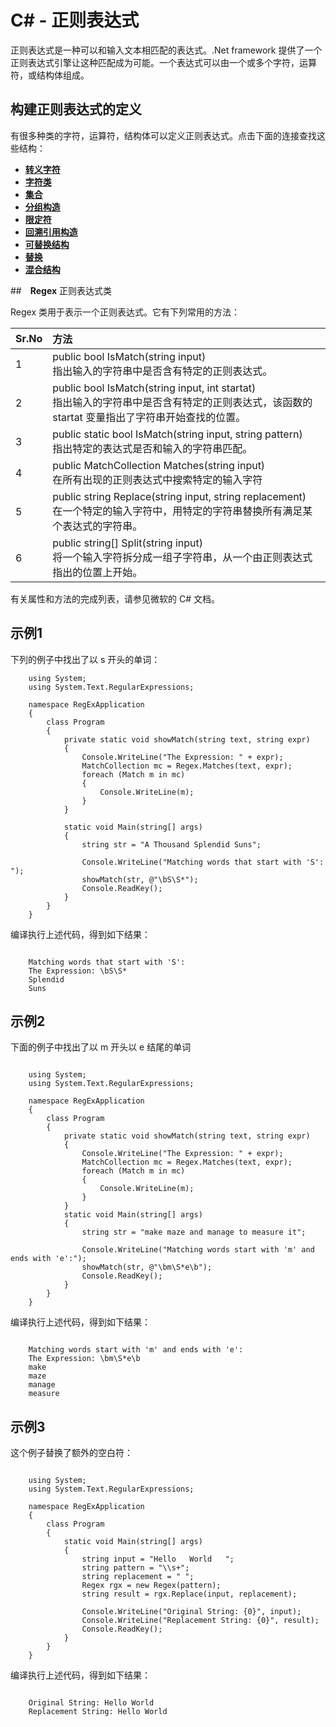 # C# - 正则表达式

正则表达式是一种可以和输入文本相匹配的表达式。.Net framework 提供了一个正则表达式引擎让这种匹配成为可能。一个表达式可以由一个或多个字符，运算符，或结构体组成。


## 构建正则表达式的定义

有很多种类的字符，运算符，结构体可以定义正则表达式。点击下面的连接查找这些结构：

* **[转义字符](http://www.tutorialspoint.com/csharp/csharp_character_escapes.htm)**
* **[字符类](http://www.tutorialspoint.com/csharp/csharp_character_classes.htm)**
* **[集合](http://www.tutorialspoint.com/csharp/csharp_anchors.htm)**
* **[分组构造](http://www.tutorialspoint.com/csharp/csharp_grouping_constructs.htm)**
* **[限定符](http://www.tutorialspoint.com/csharp/csharp_quantifiers.htm)**
* **[回溯引用构造](http://www.tutorialspoint.com/csharp/csharp_backreference_constructs.htm)**
* **[可替换结构](http://www.tutorialspoint.com/csharp/csharp_alternation_constructs.htm)**
* **[替换](http://www.tutorialspoint.com/csharp/csharp_substitutions.htm)**
* **[混合结构](http://www.tutorialspoint.com/csharp/csharp_miscellaneous_constructs.htm)**

##　**Regex** 正则表达式类

Regex 类用于表示一个正则表达式。它有下列常用的方法：

| Sr.No        | 方法           |
| ------------- |:-------------|
| 1      | public bool IsMatch(string input)<br>指出输入的字符串中是否含有特定的正则表达式。 |
| 2      | public bool IsMatch(string input, int startat)<br>指出输入的字符串中是否含有特定的正则表达式，该函数的 startat 变量指出了字符串开始查找的位置。     |
| 3 | public static bool IsMatch(string input, string pattern)<br>指出特定的表达式是否和输入的字符串匹配。      |
| 4      | public MatchCollection Matches(string input)<br>在所有出现的正则表达式中搜索特定的输入字符 |
| 5      | public string Replace(string input, string replacement)<br>在一个特定的输入字符中，用特定的字符串替换所有满足某个表达式的字符串。      |
| 6 | public string[] Split(string input)<br>将一个输入字符拆分成一组子字符串，从一个由正则表达式指出的位置上开始。     |



有关属性和方法的完成列表，请参见微软的 C# 文档。

## 示例1

下列的例子中找出了以 s 开头的单词：

```
	using System;
	using System.Text.RegularExpressions;

	namespace RegExApplication
	{
   		class Program
  	 	{
      		private static void showMatch(string text, string expr)
      		{
         		Console.WriteLine("The Expression: " + expr);
         		MatchCollection mc = Regex.Matches(text, expr);
         		foreach (Match m in mc)
         		{
            		Console.WriteLine(m);
         		}
      		}
      
      		static void Main(string[] args)
      		{
         		string str = "A Thousand Splendid Suns";
         
         		Console.WriteLine("Matching words that start with 'S': ");
         		showMatch(str, @"\bS\S*");
         		Console.ReadKey();
      		}
   		}
	}	

```

编译执行上述代码，得到如下结果：

```

	Matching words that start with 'S':
	The Expression: \bS\S*
	Splendid
	Suns
```


## 示例2

下面的例子中找出了以 m 开头以 e 结尾的单词

```

	using System;
	using System.Text.RegularExpressions;

	namespace RegExApplication
	{
   		class Program
   		{
      		private static void showMatch(string text, string expr)
      		{
         		Console.WriteLine("The Expression: " + expr);
         		MatchCollection mc = Regex.Matches(text, expr);
         		foreach (Match m in mc)
         		{
            		Console.WriteLine(m);
         		}
      		}
      		static void Main(string[] args)
     	 	{
         		string str = "make maze and manage to measure it";

         		Console.WriteLine("Matching words start with 'm' and ends with 'e':");
         		showMatch(str, @"\bm\S*e\b");
         		Console.ReadKey();
      		}
   		}
	}
```

编译执行上述代码，得到如下结果：

```

	Matching words start with 'm' and ends with 'e':
	The Expression: \bm\S*e\b
	make
	maze
	manage
	measure
```

## 示例3

这个例子替换了额外的空白符：

```

	using System;
	using System.Text.RegularExpressions;

	namespace RegExApplication
	{
   		class Program
   		{
      		static void Main(string[] args)
      		{
         		string input = "Hello   World   ";
         		string pattern = "\\s+";
         		string replacement = " ";
         		Regex rgx = new Regex(pattern);
         		string result = rgx.Replace(input, replacement);

         		Console.WriteLine("Original String: {0}", input);
         		Console.WriteLine("Replacement String: {0}", result);    
         		Console.ReadKey();
      		}
   		}
	}

```

编译执行上述代码，得到如下结果：

```

	Original String: Hello World   
	Replacement String: Hello World

```
